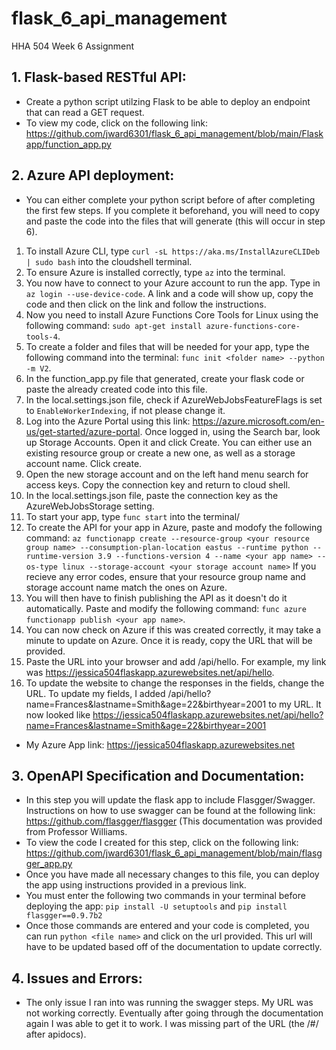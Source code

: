 # flask_6_api_management
HHA 504 Week 6 Assignment

## 1. Flask-based RESTful API:
* Create a python script utilzing Flask to be able to deploy an endpoint that can read a GET request.
* To view my code, click on the following link: https://github.com/jward6301/flask_6_api_management/blob/main/Flaskapp/function_app.py

## 2. Azure API deployment:
* You can either complete your python script before of after completing the first few steps. If you complete it beforehand, you will need to copy and paste the code into the files that will generate (this will occur in step 6).
1. To install Azure CLI, type `curl -sL https://aka.ms/InstallAzureCLIDeb | sudo bash` into the cloudshell terminal.
2. To ensure Azure is installed correctly, type `az` into the terminal.
3. You now have to connect to your Azure account to run the app. Type in `az login --use-device-code`. A link and a code will show up, copy the code and then click on the link and follow the instructions.
4. Now you need to install Azure Functions Core Tools for Linux using the following command: `sudo apt-get install azure-functions-core-tools-4`.
5. To create a folder and files that will be needed for your app, type the following command into the terminal: `func init <folder name> --python -m V2`.
6. In the function_app.py file that generated, create your flask code or paste the already created code into this file.
7. In the local.settings.json file, check if AzureWebJobsFeatureFlags is set to `EnableWorkerIndexing`, if not please change it.
8. Log into the Azure Portal using this link: https://azure.microsoft.com/en-us/get-started/azure-portal. Once logged in, using the Search bar, look up Storage Accounts. Open it and click Create. You can either use an existing resource group or create a new one, as well as a storage account name. Click create.
9. Open the new storage account and on the left hand menu search for access keys. Copy the connection key and return to cloud shell.
10. In the local.settings.json file, paste the connection key as the AzureWebJobsStorage setting.
11. To start your app, type `func start` into the terminal/
12. To create the API for your app in Azure, paste and modofy the following command: `az functionapp create --resource-group <your resource group name> --consumption-plan-location eastus --runtime python --runtime-version 3.9 --functions-version 4 --name <your app name> --os-type linux --storage-account <your storage account name>` If you recieve any error codes, ensure that your resource group name and storage account name match the ones on Azure.
13. You will then have to finish publishing the API as it doesn't do it automatically. Paste and modify the following command: `func azure functionapp publish <your app name>`.
14. You can now check on Azure if this was created correctly, it may take a minute to update on Azure. Once it is ready, copy the URL that will be provided.
15. Paste the URL into your browser and add /api/hello. For example, my link was https://jessica504flaskapp.azurewebsites.net/api/hello.
16. To update the website to change the responses in the fields, change the URL. To update my fields, I added /api/hello?name=Frances&lastname=Smith&age=22&birthyear=2001 to my URL. It now looked like https://jessica504flaskapp.azurewebsites.net/api/hello?name=Frances&lastname=Smith&age=22&birthyear=2001
* My Azure App link: https://jessica504flaskapp.azurewebsites.net

## 3. OpenAPI Specification and Documentation:
* In this step you will update the flask app to include Flasgger/Swagger. Instructions on how to use swagger can be found at the following link: https://github.com/flasgger/flasgger (This documentation was provided from Professor Williams.
* To view the code I created for this step, click on the following link: https://github.com/jward6301/flask_6_api_management/blob/main/flasgger_app.py
* Once you have made all necessary changes to this file, you can deploy the app using instructions provided in a previous link.
* You must enter the following two commands in your terminal before deploying the app: `pip install -U setuptools` and `pip install flasgger==0.9.7b2`
* Once those commands are entered and your code is completed, you can run `python <file name>` and click on the url provided. This url will have to be updated based off of the documentation to update correctly.

## 4. Issues and Errors:
* The only issue I ran into was running the swagger steps. My URL was not working correctly. Eventually after going through the documentation again I was able to get it to work. I was missing part of the URL (the /#/ after apidocs).

